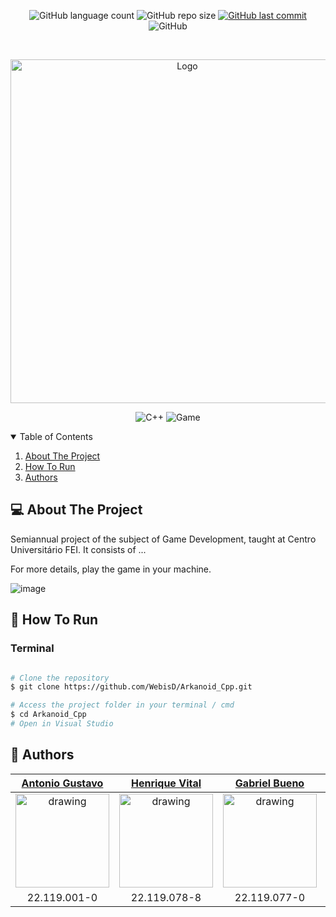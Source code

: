 <p align="center">
  <img alt="GitHub language count" src="https://img.shields.io/github/languages/count/WebisD/Arkanoid_Cpp">

  <img alt="GitHub repo size" src="https://img.shields.io/github/repo-size/WebisD/Arkanoid_Cpp">
  
  <a href="https://github.com/henriquevital00/pong-game/commits/master">
    <img alt="GitHub last commit" src="https://img.shields.io/github/last-commit/WebisD/Arkanoid_Cpp">
  </a>
  
   <img alt="GitHub" src="https://img.shields.io/github/license/WebisD/Arkanoid_Cpp">
</p>

<!-- PROJECT LOGO -->
<br />
<p align="center">
  <a href="https://github.com/antuniooh/Relic">
    <img src="https://raw.githubusercontent.com/WebisD/Arkanoid_Cpp/main/Sprites/arkanoid.bmp" alt="Logo" width="550">
  </a>
</p>

<p align="center">
  <img alt="C++" src="https://img.shields.io/badge/C++-purple?style=for-the-badge&logo=c++#&logoColor=white"/>
  <img alt="Game" src="https://img.shields.io/badge/Game-orange?style=for-the-badge&logo=game&logoColor=white"/>
</p>


<!-- TABLE OF CONTENTS -->
<details open="open">
  <summary>Table of Contents</summary>
  <ol>
    <li>
      <a href="#-about-the-project">About The Project</a>
    </li>
    <li>
      <a href="#-how-to-run">How To Run</a>
    </li>
    <li>
      <a href="#-authors">Authors</a>
    </li>
  </ol>
</details>


<!-- ABOUT THE PROJECT -->
## 💻 About The Project
Semiannual project of the subject of Game Development, taught at Centro Universitário FEI. It consists of ...

For more details, play the game in your machine.

![image](https://github.com/)


<!-- HOW TO RUN -->
## 🚀 How To Run

### Terminal
```bash

# Clone the repository
$ git clone https://github.com/WebisD/Arkanoid_Cpp.git

# Access the project folder in your terminal / cmd
$ cd Arkanoid_Cpp
# Open in Visual Studio 

```

## 🤖 Authors

[Antonio Gustavo](https://github.com/antuniooh)           |  [Henrique Vital](https://github.com/henriquevital00)           |  [Gabriel Bueno](https://github.com/GabrielBueno200)           |  [João Vitor Dias](https://github.com/JoaoDias-223)           |  [Weverson da Silva](https://github.com/WebisD)
:-------------------------:|:-------------------------:|:-------------------------:|:-------------------------:|:-------------------------:
<img src="https://avatars.githubusercontent.com/u/51217271?v=4" alt="drawing" width="150"/>  |  <img src="https://avatars.githubusercontent.com/u/48650626?v=4" alt="drawing" width="150"/>| <img src="https://avatars.githubusercontent.com/u/56837996?v=4" alt="drawing" width="150"/>  |  <img src="https://avatars.githubusercontent.com/u/63318342?v=4" alt="drawing" width="150"/>| <img src="https://avatars.githubusercontent.com/u/49571908?v=4" alt="drawing" width="150"/>
22.119.001-0 | 22.119.078-8 | 22.119.077-0 | 22.119.006-9 | 22.119.004-4


